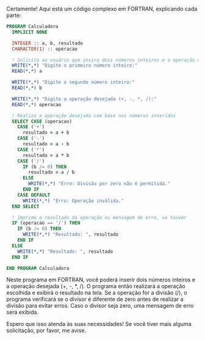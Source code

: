 Certamente! Aqui está um código complexo em FORTRAN, explicando cada parte:

```fortran
PROGRAM Calculadora
  IMPLICIT NONE

  INTEGER :: a, b, resultado
  CHARACTER(1) :: operacao

  ! Solicita ao usuário que insira dois números inteiros e a operação desejada
  WRITE(*,*) "Digite o primeiro número inteiro:"
  READ(*,*) a

  WRITE(*,*) "Digite o segundo número inteiro:"
  READ(*,*) b

  WRITE(*,*) "Digite a operação desejada (+, -, *, /):"
  READ(*,*) operacao

  ! Realiza a operação desejada com base nos números inseridos
  SELECT CASE (operacao)
    CASE ('+')
      resultado = a + b
    CASE ('-')
      resultado = a - b
    CASE ('*')
      resultado = a * b
    CASE ('/')
      IF (b /= 0) THEN
        resultado = a / b
      ELSE
        WRITE(*,*) "Erro: Divisão por zero não é permitida."
      END IF
    CASE DEFAULT
      WRITE(*,*) "Erro: Operação inválida."
  END SELECT

  ! Imprime o resultado da operação ou mensagem de erro, se houver
  IF (operacao == '/') THEN
    IF (b /= 0) THEN
      WRITE(*,*) "Resultado: ", resultado
    END IF
  ELSE
    WRITE(*,*) "Resultado: ", resultado
  END IF

END PROGRAM Calculadora
```

Neste programa em FORTRAN, você poderá inserir dois números inteiros e a operação desejada (+, -, *, /). O programa então realizará a operação escolhida e exibirá o resultado na tela. Se a operação for a divisão (/), o programa verificará se o divisor é diferente de zero antes de realizar a divisão para evitar erros. Caso o divisor seja zero, uma mensagem de erro será exibida.

Espero que isso atenda às suas necessidades! Se você tiver mais alguma solicitação, por favor, me avise.